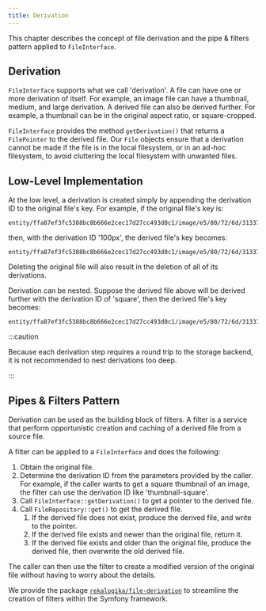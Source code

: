 ```yaml
---
title: Derivation
---
```


This chapter describes the concept of file derivation and the pipe & filters
pattern applied to `FileInterface`.

## Derivation

`FileInterface` supports what we call 'derivation'. A file can have one or more
derivation of itself. For example, an image file can have a thumbnail, medium,
and large derivation. A derived file can also be derived further. For example, a
thumbnail can be in the original aspect ratio, or square-cropped.

`FileInterface` provides the method `getDerivation()` that returns a
`FilePointer` to the derived file. Our `File` objects ensure that a derivation
cannot be made if the file is in the local filesystem, or in an ad-hoc
filesystem, to avoid cluttering the local filesystem with unwanted files.

## Low-Level Implementation

At the low level, a derivation is created simply by appending the derivation ID
to the original file's key. For example, if the original file's key is:

```
entity/ffa87ef3fc5388bc8b666e2cec17d27cc493d0c1/image/e5/80/72/6d/31337
```

then, with the derivation ID '100px', the derived file's key becomes:

```
entity/ffa87ef3fc5388bc8b666e2cec17d27cc493d0c1/image/e5/80/72/6d/31337.d/100px
```

Deleting the original file will also result in the deletion of all of its
derivations.

Derivation can be nested. Suppose the derived file above will be derived further
with the derivation ID of 'square', then the derived file's key becomes:

```
entity/ffa87ef3fc5388bc8b666e2cec17d27cc493d0c1/image/e5/80/72/6d/31337.d/100px.d/square
```

:::caution

Because each derivation step requires a round trip to the storage backend, it is
not recommended to nest derivations too deep.

:::

## Pipes & Filters Pattern

Derivation can be used as the building block of filters. A filter is a service
that perform opportunistic creation and caching of a derived file from a source
file.

A filter can be applied to a `FileInterface` and does the following:

1. Obtain the original file.
2. Determine the derivation ID from the parameters provided by the caller. For
   example, if the caller wants to get a square thumbnail of an image, the
   filter can use the derivation ID like 'thumbnail-square'.
3. Call `FileInterface::getDerivation()` to get a pointer to the derived file.
4. Call `FileRepository::get()` to get the derived file.
   1. If the derived file does not exist, produce the derived file, and write to
      the pointer.
   2. If the derived file exists and newer than the original file, return it.
   3. If the derived file exists and older than the original file, produce the
      derived file, then overwrite the old derived file.

The caller can then use the filter to create a modified version of the original
file without having to worry about the details.

We provide the package
[`rekalogika/file-derivation`](../file-bundle/22-creating-filters.md) to
streamline the creation of filters within the Symfony framework.